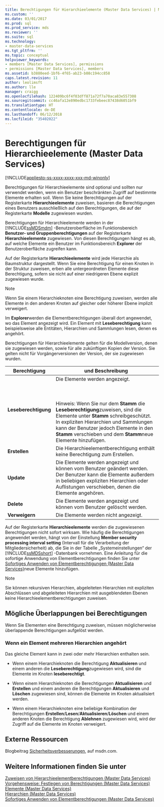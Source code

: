 ```yaml
---
title: Berechtigungen für Hierarchieelemente (Master Data Services) | Microsoft-Dokumentation
ms.custom: ''
ms.date: 03/01/2017
ms.prod: sql
ms.prod_service: mds
ms.reviewer: ''
ms.suite: sql
ms.technology:
- master-data-services
ms.tgt_pltfrm: ''
ms.topic: conceptual
helpviewer_keywords:
- members [Master Data Services], permissions
- permissions [Master Data Services], members
ms.assetid: b3880eed-1bf6-4f65-ab23-b08c194cc858
caps.latest.revision: 11
author: leolimsft
ms.author: lle
manager: craigg
ms.openlocfilehash: 122409bc6f4f03dff871a72f7a70aca83e557308
ms.sourcegitcommit: cc46afa12e890edbc1733febeec87438d6051bf9
ms.translationtype: HT
ms.contentlocale: de-DE
ms.lasthandoff: 06/12/2018
ms.locfileid: "35402022"
---
```

# <a name="hierarchy-member-permissions-master-data-services"></a>Berechtigungen für Hierarchieelemente (Master Data Services)

[!INCLUDE[appliesto-ss-xxxx-xxxx-xxx-md-winonly](../includes/appliesto-ss-xxxx-xxxx-xxx-md-winonly.md)]

  Berechtigungen für Hierarchieelemente sind optional und sollten nur verwendet werden, wenn ein Benutzer beschränkten Zugriff auf bestimmte Elemente erhalten soll. Wenn Sie keine Berechtigungen auf der Registerkarte **Hierarchieelemente** zuweisen, basieren die Berechtigungen eines Benutzers ausschließlich auf den Berechtigungen, die auf der Registerkarte **Modelle** zugewiesen wurden.  
  
 Berechtigungen für Hierarchieelemente werden in der [!INCLUDE[ssMDSmdm](../includes/ssmdsmdm-md.md)] -Benutzeroberfläche im Funktionsbereich **Benutzer- und Gruppenberechtigungen** auf der Registerkarte **Hierarchieelemente** zugewiesen. Von diesen Berechtigungen hängt es ab, auf welche Elemente ein Benutzer im Funktionsbereich **Explorer** der Benutzeroberfläche zugreifen kann.  
  
 Auf der Registerkarte **Hierarchieelemente** wird jede Hierarchie als Baumstruktur dargestellt. Wenn Sie eine Berechtigung für einen Knoten in der Struktur zuweisen, erben alle untergeordneten Elemente diese Berechtigung, sofern sie nicht auf einer niedrigeren Ebene explizit zugewiesen wurde.  
  
> [!NOTE]  
>  Wenn Sie einem Hierarchieknoten eine Berechtigung zuweisen, werden alle Elemente in den anderen Knoten auf gleicher oder höherer Ebene implizit verweigert.  
  
 Im **Explorer**werden die Elementberechtigungen überall dort angewendet, wo das Element angezeigt wird. Ein Element mit **Leseberechtigung** kann beispielsweise alle Entitäten, Hierarchien und Sammlungen lesen, denen es angehört.  
  
 Berechtigungen für Hierarchieelemente gelten für die Modellversion, denen sie zugewiesen werden, sowie für alle zukünftigen Kopien der Version. Sie gelten nicht für Vorgängerversionen der Version, der sie zugewiesen wurden.  
  
|Berechtigung|und Beschreibung|  
|----------------|-----------------|  
|**Leseberechtigung**|Die Elemente werden angezeigt.<br /><br /> <br /><br /> Hinweis: Wenn Sie nur dem **Stamm** die **Leseberechtigung**zuweisen, sind die Elemente unter **Stamm** schreibgeschützt. In expliziten Hierarchien und Sammlungen kann der Benutzer jedoch Elemente in den **Stamm** verschieben und dem **Stamm**neue Elemente hinzufügen.|  
|**Erstellen**|Die Hierarchieelementberechtigung enthält keine Berechtigung zum Erstellen.|  
|**Update**|Die Elemente werden angezeigt und können vom Benutzer geändert werden. Der Benutzer kann die Elemente außerdem in beliebigen expliziten Hierarchien oder Auflistungen verschieben, denen die Elemente angehören.|  
|**Delete**|Die Elemente werden angezeigt und können vom Benutzer gelöscht werden.|  
|**Verweigern**|Die Elemente werden nicht angezeigt.|  
  
 Auf der Registerkarte **Hierarchieelemente** werden die zugewiesenen Berechtigungen nicht sofort wirksam. Wie häufig die Berechtigungen angewendet werden, hängt von der Einstellung **Member security processing interval setting** (Intervall für die Verarbeitung der Mitgliedersicherheit) ab, die Sie in der Tabelle „Systemeinstellungen“ der [!INCLUDE[ssMDSshort](../includes/ssmdsshort-md.md)] -Datenbank vornehmen. Eine Anleitung für die sofortige Anwendung von Elementberechtigungen finden Sie unter [Sofortiges Anwenden von Elementberechtigungen &#40;Master Data Services&#41;](../master-data-services/immediately-apply-member-permissions-master-data-services.md)neue Elemente hinzufügen.  
  
> [!NOTE]  
>  Sie können rekursiven Hierarchien, abgeleiteten Hierarchien mit expliziten Abschlüssen und abgeleiteten Hierarchien mit ausgeblendeten Ebenen keine Hierarchieelementberechtigungen zuweisen.  
  
## <a name="possible-overlapping-permissions"></a>Mögliche Überlappungen bei Berechtigungen  
 Wenn Sie Elementen eine Berechtigung zuweisen, müssen möglicherweise überlappende Berechtigungen aufgelöst werden.  
  
### <a name="when-a-member-belongs-to-multiple-hierarchies"></a>Wenn ein Element mehreren Hierarchien angehört  
 Das gleiche Element kann in zwei oder mehr Hierarchien enthalten sein.  
  
-   Wenn einem Hierarchieknoten die Berechtigung **Aktualisieren** und einem anderen die **Leseberechtigung**zugewiesen wird, sind die Elemente im Knoten **leseberechtigt**.  
  
-   Wenn einem Hierarchieknoten die Berechtigungen **Aktualisieren** und **Erstellen** und einem anderen die Berechtigungen **Aktualisieren** und **Löschen** zugewiesen sind, können die Elemente im Knoten aktualisiert werden.  
  
-   Wenn einem Hierarchieknoten eine beliebige Kombination der Berechtigungen **Erstellen**/**Lesen**/**Aktualisieren**/**Löschen** und einem anderen Knoten die Berechtigung **Ablehnen** zugewiesen wird, wird der Zugriff auf die Elemente im Knoten verweigert.  
  
## <a name="external-resources"></a>Externe Ressourcen  
 Blogbeitrag [Sicherheitsverbesserungen](http://go.microsoft.com/fwlink/p/?LinkId=615376), auf msdn.com.  
  
## <a name="see-also"></a>Weitere Informationen finden Sie unter  
 [Zuweisen von Hierarchieelementberechtigungen &#40;Master Data Services&#41;](../master-data-services/assign-hierarchy-member-permissions-master-data-services.md)   
 [Vorgehensweise: Festlegen von Berechtigungen &#40;Master Data Services&#41;](../master-data-services/how-permissions-are-determined-master-data-services.md)   
 [Elemente &#40;Master Data Services&#41;](../master-data-services/members-master-data-services.md)   
 [Hierarchien &#40;Master Data Services&#41;](../master-data-services/hierarchies-master-data-services.md)   
 [Sofortiges Anwenden von Elementberechtigungen &#40;Master Data Services&#41;](../master-data-services/immediately-apply-member-permissions-master-data-services.md)  
  
  
